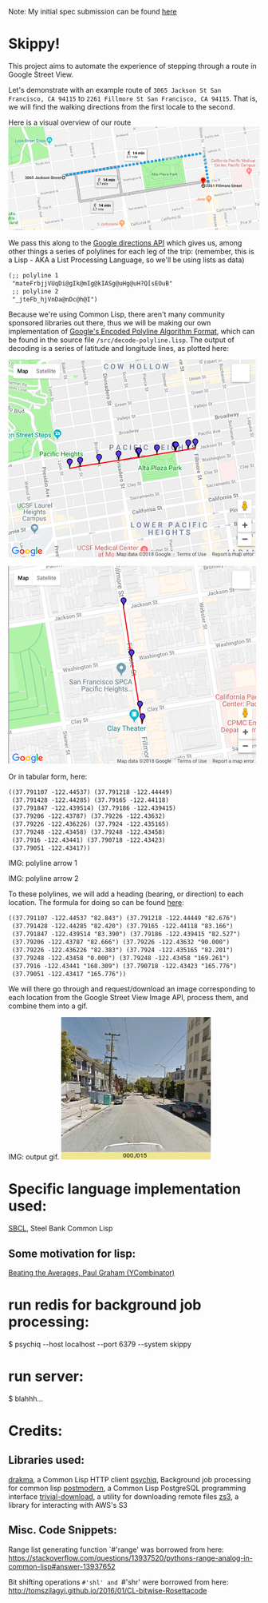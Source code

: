 Note: My initial spec submission can be found [here](https://github.com/suterr252/skippy/blob/master/submitted.txt)

# Skippy!


This project aims to automate the experience of stepping through a route in Google Street View.


Let's demonstrate with an example route of `3065 Jackson St San Francisco, CA 94115` to `2261 Fillmore St San Francisco, CA 94115`. That is, we will find the walking directions from the first locale to the second.


Here is a visual overview of our route
![Route Overview](https://github.com/suterr252/skippy/blob/master/img/walking-route.png)

We pass this along to the [Google directions API](https://developers.google.com/maps/documentation/directions/) which gives us, among other things a series of polylines for each leg of the trip:
(remember, this is a Lisp - AKA a List Processing Language, so we'll be using lists as data)

``` common-lisp
(;; polyline 1
 "mateFrbjjVUqDi@gIk@mIg@kIASg@uHg@uH?Q[sEOuB"
 ;; polyline 2
 "_jteFb_hjVnDa@nDc@h@I")
```

Because we're using Common Lisp, there aren't many community sponsored libraries out there, thus we will be making our own implementation of [Google's Encoded Polyline Algorithm Format](https://developers.google.com/maps/documentation/utilities/polylinealgorithm), which can be found in the source file `/src/decode-polyline.lisp`. The output of decoding is a series of latitude and longitude lines, as plotted here:


![First Polyline](https://github.com/suterr252/skippy/blob/master/img/polyline1.png)


![Second Polyline](https://github.com/suterr252/skippy/blob/master/img/polyline2.png)



Or in tabular form, here:
``` common-lisp1
((37.791107 -122.44537) (37.791218 -122.44449)
 (37.791428 -122.44285) (37.79165 -122.44118)
 (37.791847 -122.439514) (37.79186 -122.439415)
 (37.79206 -122.43787) (37.79226 -122.43632)
 (37.79226 -122.436226) (37.7924 -122.435165)
 (37.79248 -122.43458) (37.79248 -122.43458)
 (37.7916 -122.43441) (37.790718 -122.43423)
 (37.79051 -122.43417))
```


IMG: polyline arrow 1


IMG: polyline arrow 2


To these polylines, we will add a heading (bearing, or direction) to each location. The formula for doing so can be found [here](https://stackoverflow.com/questions/3932502/calculate-angle-between-two-latitude-longitude-points#answer-18738281):
``` common-lisp
((37.791107 -122.44537 "82.843") (37.791218 -122.44449 "82.676")
 (37.791428 -122.44285 "82.420") (37.79165 -122.44118 "83.166")
 (37.791847 -122.439514 "83.390") (37.79186 -122.439415 "82.527")
 (37.79206 -122.43787 "82.666") (37.79226 -122.43632 "90.000")
 (37.79226 -122.436226 "82.383") (37.7924 -122.435165 "82.201")
 (37.79248 -122.43458 "0.000") (37.79248 -122.43458 "169.261")
 (37.7916 -122.43441 "168.309") (37.790718 -122.43423 "165.776")
 (37.79051 -122.43417 "165.776"))
```

We will there go through and request/download an image corresponding to each location from the Google Street View Image API, process them, and combine them into a gif.

IMG: output gif.
![Final GIF](https://github.com/suterr252/skippy/blob/master/img/3065JacksonStSanFranciscoCA94115to2261FillmoreStSanFranciscoCA94115.gif)

# Specific language implementation used:
[SBCL](http://www.sbcl.org/), Steel Bank Common Lisp

## Some motivation for lisp:
[Beating the Averages, Paul Graham (YCombinator)](http://www.paulgraham.com/avg.html)


# run redis for background job processing:
$ psychiq --host localhost --port 6379 --system skippy

# run server:
$ blahhh...




# Credits:

## Libraries used:

[drakma](https://github.com/edicl/drakma), a Common Lisp HTTP client
[psychiq](https://github.com/fukamachi/psychiq), Background job processing for common lisp
[postmodern](https://github.com/marijnh/Postmodern), a Common Lisp PostgreSQL programming interface
[trivial-download](https://github.com/eudoxia0/trivial-download), a utility for downloading remote files
[zs3](https://github.com/xach/zs3), a library for interacting with AWS's S3


## Misc. Code Snippets:

Range list generating function `#'range' was borrowed from here:
https://stackoverflow.com/questions/13937520/pythons-range-analog-in-common-lisp#answer-13937652

Bit shifting operations `#'shl' and `#'shr' were borrowed from here:
http://tomszilagyi.github.io/2016/01/CL-bitwise-Rosettacode
